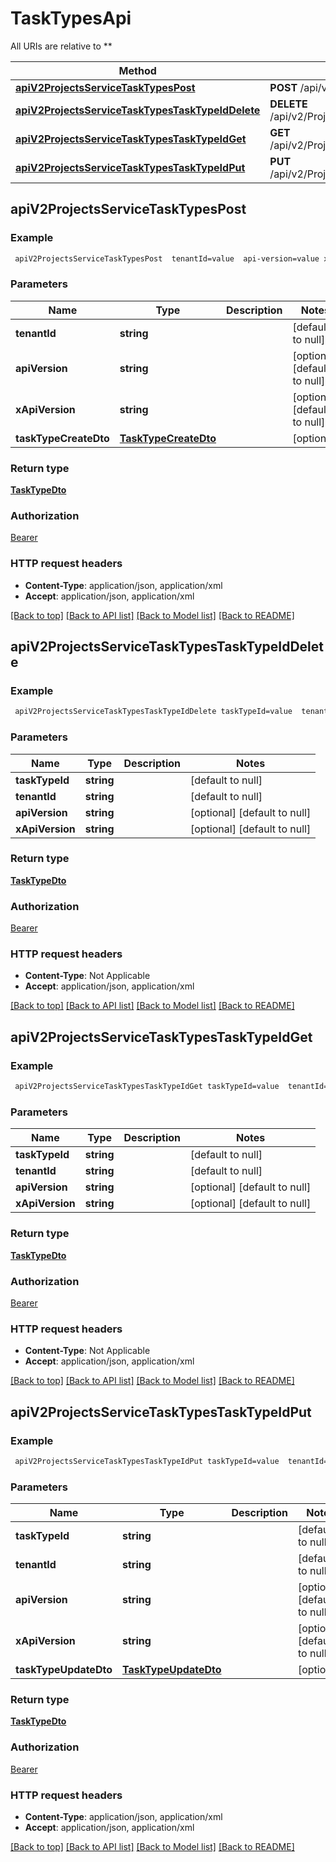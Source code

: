 # TaskTypesApi

All URIs are relative to **

Method | HTTP request | Description
------------- | ------------- | -------------
[**apiV2ProjectsServiceTaskTypesPost**](TaskTypesApi.md#apiV2ProjectsServiceTaskTypesPost) | **POST** /api/v2/ProjectsService/TaskTypes | 
[**apiV2ProjectsServiceTaskTypesTaskTypeIdDelete**](TaskTypesApi.md#apiV2ProjectsServiceTaskTypesTaskTypeIdDelete) | **DELETE** /api/v2/ProjectsService/TaskTypes/{taskTypeId} | 
[**apiV2ProjectsServiceTaskTypesTaskTypeIdGet**](TaskTypesApi.md#apiV2ProjectsServiceTaskTypesTaskTypeIdGet) | **GET** /api/v2/ProjectsService/TaskTypes/{taskTypeId} | 
[**apiV2ProjectsServiceTaskTypesTaskTypeIdPut**](TaskTypesApi.md#apiV2ProjectsServiceTaskTypesTaskTypeIdPut) | **PUT** /api/v2/ProjectsService/TaskTypes/{taskTypeId} | 



## apiV2ProjectsServiceTaskTypesPost



### Example

```bash
 apiV2ProjectsServiceTaskTypesPost  tenantId=value  api-version=value x-api-version:value
```

### Parameters


Name | Type | Description  | Notes
------------- | ------------- | ------------- | -------------
 **tenantId** | **string** |  | [default to null]
 **apiVersion** | **string** |  | [optional] [default to null]
 **xApiVersion** | **string** |  | [optional] [default to null]
 **taskTypeCreateDto** | [**TaskTypeCreateDto**](TaskTypeCreateDto.md) |  | [optional]

### Return type

[**TaskTypeDto**](TaskTypeDto.md)

### Authorization

[Bearer](../README.md#Bearer)

### HTTP request headers

- **Content-Type**: application/json, application/xml
- **Accept**: application/json, application/xml

[[Back to top]](#) [[Back to API list]](../README.md#documentation-for-api-endpoints) [[Back to Model list]](../README.md#documentation-for-models) [[Back to README]](../README.md)


## apiV2ProjectsServiceTaskTypesTaskTypeIdDelete



### Example

```bash
 apiV2ProjectsServiceTaskTypesTaskTypeIdDelete taskTypeId=value  tenantId=value  api-version=value x-api-version:value
```

### Parameters


Name | Type | Description  | Notes
------------- | ------------- | ------------- | -------------
 **taskTypeId** | **string** |  | [default to null]
 **tenantId** | **string** |  | [default to null]
 **apiVersion** | **string** |  | [optional] [default to null]
 **xApiVersion** | **string** |  | [optional] [default to null]

### Return type

[**TaskTypeDto**](TaskTypeDto.md)

### Authorization

[Bearer](../README.md#Bearer)

### HTTP request headers

- **Content-Type**: Not Applicable
- **Accept**: application/json, application/xml

[[Back to top]](#) [[Back to API list]](../README.md#documentation-for-api-endpoints) [[Back to Model list]](../README.md#documentation-for-models) [[Back to README]](../README.md)


## apiV2ProjectsServiceTaskTypesTaskTypeIdGet



### Example

```bash
 apiV2ProjectsServiceTaskTypesTaskTypeIdGet taskTypeId=value  tenantId=value  api-version=value x-api-version:value
```

### Parameters


Name | Type | Description  | Notes
------------- | ------------- | ------------- | -------------
 **taskTypeId** | **string** |  | [default to null]
 **tenantId** | **string** |  | [default to null]
 **apiVersion** | **string** |  | [optional] [default to null]
 **xApiVersion** | **string** |  | [optional] [default to null]

### Return type

[**TaskTypeDto**](TaskTypeDto.md)

### Authorization

[Bearer](../README.md#Bearer)

### HTTP request headers

- **Content-Type**: Not Applicable
- **Accept**: application/json, application/xml

[[Back to top]](#) [[Back to API list]](../README.md#documentation-for-api-endpoints) [[Back to Model list]](../README.md#documentation-for-models) [[Back to README]](../README.md)


## apiV2ProjectsServiceTaskTypesTaskTypeIdPut



### Example

```bash
 apiV2ProjectsServiceTaskTypesTaskTypeIdPut taskTypeId=value  tenantId=value  api-version=value x-api-version:value
```

### Parameters


Name | Type | Description  | Notes
------------- | ------------- | ------------- | -------------
 **taskTypeId** | **string** |  | [default to null]
 **tenantId** | **string** |  | [default to null]
 **apiVersion** | **string** |  | [optional] [default to null]
 **xApiVersion** | **string** |  | [optional] [default to null]
 **taskTypeUpdateDto** | [**TaskTypeUpdateDto**](TaskTypeUpdateDto.md) |  | [optional]

### Return type

[**TaskTypeDto**](TaskTypeDto.md)

### Authorization

[Bearer](../README.md#Bearer)

### HTTP request headers

- **Content-Type**: application/json, application/xml
- **Accept**: application/json, application/xml

[[Back to top]](#) [[Back to API list]](../README.md#documentation-for-api-endpoints) [[Back to Model list]](../README.md#documentation-for-models) [[Back to README]](../README.md)

